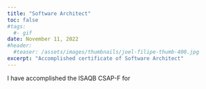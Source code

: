 ```yaml
---
title: "Software Architect"
toc: false
#tags:
  #- gif
date: November 11, 2022
#header:
  #teaser: /assets/images/thumbnails/joel-filipe-thumb-400.jpg
excerpt: "Accomplished certificate of Software Architect"
---
```


I have accomplished the ISAQB CSAP-F for 
